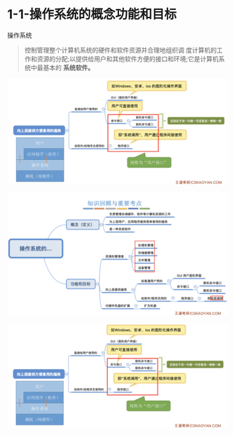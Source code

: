 # 1-1-操作系统的概念功能和目标

操作系统

> 控制管理整个计算机系统的硬件和软件资源并合理地组织调 度计算机的工作和资源的分配;以提供给用户和其他软件方便的接口和环境;它是计算机系统中最基本的 **系统软件。**

![](../../.gitbook/assets/image%20%28412%29.png)

  


![](../../.gitbook/assets/image%20%28196%29.png)

![](../../.gitbook/assets/image%20%28378%29.png)

